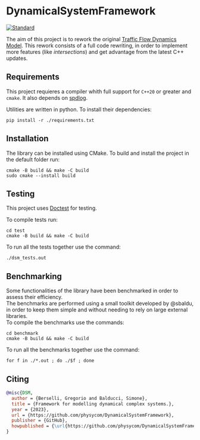 # DynamicalSystemFramework
<!-- [![codecov](https://codecov.io/github/sbaldu/DynamicalSystemFramework/graph/badge.svg?token=JV53J6IUJ3)](https://codecov.io/github/sbaldu/DynamicalSystemFramework) -->
[![Standard](https://img.shields.io/badge/c%2B%2B-20/23-blue.svg)](https://en.wikipedia.org/wiki/C%2B%2B#Standardization)

The aim of this project is to rework the original [Traffic Flow Dynamics Model](https://github.com/Grufoony/TrafficFlowDynamicsModel).
This rework consists of a full code rewriting, in order to implement more features (like *intersections*) and get advantage from the latest C++ updates.

## Requirements

This project requieres a compiler whith full support for `C++20` or greater and `cmake`.
It also depends on [spdlog](https://github.com/gabime/spdlog).

Utilities are written in python. To install their dependencies:
```shell
pip install -r ./requirements.txt
```

## Installation
The library can be installed using CMake.
To build and install the project in the default folder run:
```shell
cmake -B build && make -C build
sudo cmake --install build
```

## Testing
This project uses [Doctest](https://github.com/doctest/doctest) for testing.

To compile tests run:
```shell
cd test
cmake -B build && make -C build
```
To run all the tests together use the command:
```shell
./dsm_tests.out
```

## Benchmarking
Some functionalities of the library have been benchmarked in order to assess their efficiency.  
The benchmarks are performed using a small toolkit developed by @sbaldu, in order to keep them simple and
without needing to rely on large external libraries.  
To compile the benchmarks use the commands:
```shell
cd benchmark
cmake -B build && make -C build
```
To run all the benchmarks together use the command:
```shell
for f in ./*.out ; do ./$f ; done
```

## Citing

```BibTex
@misc{DSM,
  author = {Berselli, Gregorio and Balducci, Simone},
  title = {Framework for modelling dynamical complex systems.},
  year = {2023},
  url = {https://github.com/physycom/DynamicalSystemFramework},
  publisher = {GitHub},
  howpublished = {\url{https://github.com/physycom/DynamicalSystemFramework}}
}
```
